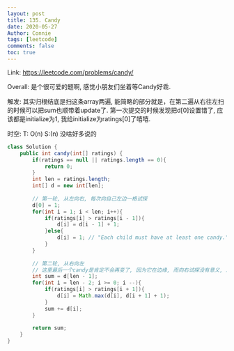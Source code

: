 ```yaml
---
layout: post
title: 135. Candy
date: 2020-05-27
Author: Connie 
tags: [leetcode]
comments: false
toc: true
---
```

Link: https://leetcode.com/problems/candy/

Overall: 是个很可爱的题啊, 感觉小朋友们坐着等Candy好乖.

解发: 其实归根结底是扫这条array两遍, 能简略的部分就是，在第二遍从右往左扫的时候可以把sum也顺带着update了. 第一次提交的时候发现把d[0]设置错了, 应该都是initialize为1, 我给initialize为ratings[0]了嘻嘻.

时空: T: O(n) S:(n) 没啥好多说的

```java
class Solution {
    public int candy(int[] ratings) {
        if(ratings == null || ratings.length == 0){
            return 0;
        }
        int len = ratings.length;
        int[] d = new int[len];
        
        // 第一轮, 从左向右, 每次向自己左边一格试探
        d[0] = 1;
        for(int i = 1; i < len; i++){
            if(ratings[i] > ratings[i - 1]){
                d[i] = d[i - 1] + 1;
            }else{
                d[i] = 1; // "Each child must have at least one candy."
            }
        }
        
        // 第二轮, 从右向左
        // 这里最后一个candy是肯定不会再变了, 因为它在边缘, 而向右试探没有意义, 所以sum可以先加上最后一个小朋友的candy
        int sum = d[len - 1];
        for(int i = len - 2; i >= 0; i --){
            if(ratings[i] > ratings[i + 1]){
                d[i] = Math.max(d[i], d[i + 1] + 1);
            }
            sum += d[i];
        }
        
        return sum;
    }
}
```